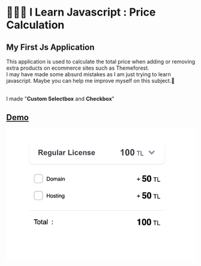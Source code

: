# 👨🏼‍💻 I Learn Javascript : Price Calculation<br/>
## My First Js Application<br/>
This application is used to calculate the total price when adding or removing extra products on ecommerce sites such as Themeforest. <br/>
I may have made some absurd mistakes as I am just trying to learn javascript. Maybe you can help me improve myself on this subject.🌟 <br/><br/>

I made "**Custom Selectbox** and **Checkbox**"

## [Demo](https://codepen.io/tayfunn/pen/eYZVVKj)

![Demo Cover](https://raw.githubusercontent.com/tayfunhakyemez/price-calculation/master/cover.png)
